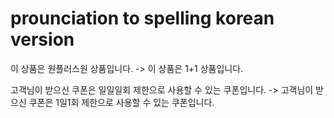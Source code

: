 # prounciation to spelling  korean version

이 상품은 원플러스원 상품입니다. -> 이 상품은 1+1 상품입니다.

고객님이 받으신 쿠폰은 일일일회 제한으로 사용할 수 있는 쿠폰입니다. -> 고객님이 받으신 쿠폰은 1일1회 제한으로 사용할 수 있는 쿠폰입니다.